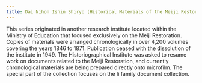 ```yaml
---
title: Dai Nihon Ishin Shiryo (Historical Materials of the Meiji Restoration)
---
```


This series originated in another research institute located within the Ministry of Education that focused exclusively on the Meiji Restoration. Copies of materials were arranged chronologically in over 4,200 volumes covering the years 1846 to 1871. Publication ceased with the dissolution of the institute in 1949. The Historiographical Institute was asked to resume work on documents related to the Meiji Restoration, and currently chronological materials are being prepared directly onto microfilm. The special part of the collection focuses on the Ii family document collection.